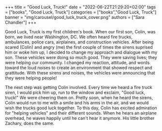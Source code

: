 +++
title = "Good Luck, Truck!"
date = "2022-06-22T21:29:20+02:00"
tags = ["books", "Good Luck, Truck"]
categories = ["books","Good Luck, Truck"]
banner = "img/carousel/good_luck_truck_cover.png"
authors = ["Sara Chandler"]
+++

Good Luck, Truck is my first children's book. When our first son, Colin, was born, we lived near Washington, DC.  We often heard fire trucks, ambulances, police cars, airplaines, and construction vehicles. After being scared (Colin) and angry (me) the first couple of times the sirens suprised him or woke him up, I decided to change my approach and dialogue with my son. These vehicles were doing so much good. They were saving lives; they were helping our community. I changed my reaction, attitude, and words toward the loud noises to create an environment that showed respect and grattitude. With these sirens and noises, the vehicles were announcing that they were helping people!

The next step was getting Colin involved. Every time we heard a fire truck siren, I would pick him up, run to the window and exclaim, "Good luck, truck!" We were cheering them on. Pretty soon, when he heard the sirens, Colin would run to me with a smile and his arms in the air, and we would wish the trucks good luck together. To this day, Colin has excited admiration for "helping vehicles" and their different sounds. When he hears an airplane overhead, he waves happily until he can't hear it anymore. His little brother Zachary, does the same.
